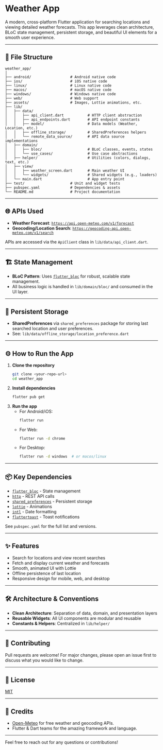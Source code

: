# Weather App

A modern, cross-platform Flutter application for searching locations and viewing detailed weather forecasts. This app leverages clean architecture, BLoC state management, persistent storage, and beautiful UI elements for a smooth user experience.

---

## 📁 File Structure

```
weather_app/
│
├── android/                  # Android native code
├── ios/                      # iOS native code
├── linux/                    # Linux native code
├── macos/                    # macOS native code
├── windows/                  # Windows native code
├── web/                      # Web support
├── assets/                   # Images, Lottie animations, etc.
├── lib/
│   ├── data/
│   │   ├── api_client.dart           # HTTP client abstraction
│   │   ├── api_endpoints.dart        # API endpoint constants
│   │   ├── model/                    # Data models (Weather, Location, etc.)
│   │   ├── offline_storage/          # SharedPreferences helpers
│   │   └── remote_data_source/       # API data source implementations
│   ├── domain/
│   │   ├── bloc/                     # BLoC classes, events, states
│   │   └── use_cases/                # Use case abstractions
│   ├── helper/                       # Utilities (colors, dialogs, text, etc.)
│   ├── view/
│   │   ├── weather_screen.dart       # Main weather UI
│   │   └── widgets/                  # Shared widgets (e.g., loaders)
│   └── main.dart                     # App entry point
├── test/                     # Unit and widget tests
├── pubspec.yaml              # Dependencies & assets
└── README.md                 # Project documentation
```

---

## 🌐 APIs Used

- **Weather Forecast**: [`https://api.open-meteo.com/v1/forecast`](https://open-meteo.com/)
- **Geocoding/Location Search**: [`https://geocoding-api.open-meteo.com/v1/search`](https://open-meteo.com/)

APIs are accessed via the `ApiClient` class in `lib/data/api_client.dart`.

---

## 🏗️ State Management

- **BLoC Pattern**: Uses [`flutter_bloc`](https://pub.dev/packages/flutter_bloc) for robust, scalable state management.
- All business logic is handled in `lib/domain/bloc/` and consumed in the UI layer.

---

## 💾 Persistent Storage

- **SharedPreferences** via `shared_preferences` package for storing last searched location and user preferences.
- See: `lib/data/offline_storage/location_preference.dart`

---

## ⚙️ How to Run the App

1. **Clone the repository**
   ```bash
   git clone <your-repo-url>
   cd weather_app
   ```
2. **Install dependencies**
   ```bash
   flutter pub get
   ```
3. **Run the app**
   - For Android/iOS:
     ```bash
     flutter run
     ```
   - For Web:
     ```bash
     flutter run -d chrome
     ```
   - For Desktop:
     ```bash
     flutter run -d windows  # or macos/linux
     ```

---

## 📦 Key Dependencies

- [`flutter_bloc`](https://pub.dev/packages/flutter_bloc) - State management
- [`http`](https://pub.dev/packages/http) - REST API calls
- [`shared_preferences`](https://pub.dev/packages/shared_preferences) - Persistent storage
- [`lottie`](https://pub.dev/packages/lottie) - Animations
- [`intl`](https://pub.dev/packages/intl) - Date formatting
- [`fluttertoast`](https://pub.dev/packages/fluttertoast) - Toast notifications

See `pubspec.yaml` for the full list and versions.

---

## ✨ Features

- Search for locations and view recent searches
- Fetch and display current weather and forecasts
- Smooth, animated UI with Lottie
- Offline persistence of last location
- Responsive design for mobile, web, and desktop

---

## 🛠️ Architecture & Conventions

- **Clean Architecture**: Separation of data, domain, and presentation layers
- **Reusable Widgets**: All UI components are modular and reusable
- **Constants & Helpers**: Centralized in `lib/helper/`

---

## 📢 Contributing

Pull requests are welcome! For major changes, please open an issue first to discuss what you would like to change.

---

## 📄 License

[MIT](LICENSE)

---

## 🙏 Credits

- [Open-Meteo](https://open-meteo.com/) for free weather and geocoding APIs.
- Flutter & Dart teams for the amazing framework and language.

---

Feel free to reach out for any questions or contributions!
